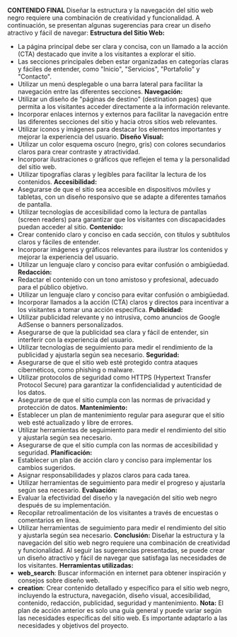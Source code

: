 **CONTENIDO FINAL**
Diseñar la estructura y la navegación del sitio web negro requiere una combinación de creatividad y funcionalidad. A continuación, se presentan algunas sugerencias para crear un diseño atractivo y fácil de navegar:
**Estructura del Sitio Web:**
*   La página principal debe ser clara y concisa, con un llamado a la acción (CTA) destacado que invite a los visitantes a explorar el sitio.
*   Las secciones principales deben estar organizadas en categorías claras y fáciles de entender, como "Inicio", "Servicios", "Portafolio" y "Contacto".
*   Utilizar un menú desplegable o una barra lateral para facilitar la navegación entre las diferentes secciones.
**Navegación:**
*   Utilizar un diseño de "páginas de destino" (destination pages) que permita a los visitantes acceder directamente a la información relevante.
*   Incorporar enlaces internos y externos para facilitar la navegación entre las diferentes secciones del sitio y hacia otros sitios web relevantes.
*   Utilizar iconos y imágenes para destacar los elementos importantes y mejorar la experiencia del usuario.
**Diseño Visual:**
*   Utilizar un color esquema oscuro (negro, gris) con colores secundarios claros para crear contraste y atractividad.
*   Incorporar ilustraciones o gráficos que reflejen el tema y la personalidad del sitio web.
*   Utilizar tipografías claras y legibles para facilitar la lectura de los contenidos.
**Accesibilidad:**
*   Asegurarse de que el sitio sea accesible en dispositivos móviles y tabletas, con un diseño responsivo que se adapte a diferentes tamaños de pantalla.
*   Utilizar tecnologías de accesibilidad como la lectura de pantallas (screen readers) para garantizar que los visitantes con discapacidades puedan acceder al sitio.
**Contenido:**
*   Crear contenido claro y conciso en cada sección, con títulos y subtítulos claros y fáciles de entender.
*   Incorporar imágenes y gráficos relevantes para ilustrar los contenidos y mejorar la experiencia del usuario.
*   Utilizar un lenguaje claro y conciso para evitar confusión o ambigüedad.
**Redacción:**
*   Redactar el contenido con un tono amistoso y profesional, adecuado para el público objetivo.
*   Utilizar un lenguaje claro y conciso para evitar confusión o ambigüedad.
*   Incorporar llamados a la acción (CTA) claros y directos para incentivar a los visitantes a tomar una acción específica.
**Publicidad:**
*   Utilizar publicidad relevante y no intrusiva, como anuncios de Google AdSense o banners personalizados.
*   Asegurarse de que la publicidad sea clara y fácil de entender, sin interferir con la experiencia del usuario.
*   Utilizar tecnologías de seguimiento para medir el rendimiento de la publicidad y ajustarla según sea necesario.
**Seguridad:**
*   Asegurarse de que el sitio web esté protegido contra ataques cibernéticos, como phishing o malware.
*   Utilizar protocolos de seguridad como HTTPS (Hypertext Transfer Protocol Secure) para garantizar la confidencialidad y autenticidad de los datos.
*   Asegurarse de que el sitio cumpla con las normas de privacidad y protección de datos.
**Mantenimiento:**
*   Establecer un plan de mantenimiento regular para asegurar que el sitio web esté actualizado y libre de errores.
*   Utilizar herramientas de seguimiento para medir el rendimiento del sitio y ajustarla según sea necesario.
*   Asegurarse de que el sitio cumpla con las normas de accesibilidad y seguridad.
**Planificación:**
*   Establecer un plan de acción claro y conciso para implementar los cambios sugeridos.
*   Asignar responsabilidades y plazos claros para cada tarea.
*   Utilizar herramientas de seguimiento para medir el progreso y ajustarla según sea necesario.
**Evaluación:**
*   Evaluar la efectividad del diseño y la navegación del sitio web negro después de su implementación.
*   Recopilar retroalimentación de los visitantes a través de encuestas o comentarios en línea.
*   Utilizar herramientas de seguimiento para medir el rendimiento del sitio y ajustarla según sea necesario.
**Conclusión:**
Diseñar la estructura y la navegación del sitio web negro requiere una combinación de creatividad y funcionalidad. Al seguir las sugerencias presentadas, se puede crear un diseño atractivo y fácil de navegar que satisfaga las necesidades de los visitantes.
**Herramientas utilizadas:**
*   **web_search**: Buscar información en internet para obtener inspiración y consejos sobre diseño web.
*   **creation**: Crear contenido detallado y específico para el sitio web negro, incluyendo la estructura, navegación, diseño visual, accesibilidad, contenido, redacción, publicidad, seguridad y mantenimiento.
**Nota:** El plan de acción anterior es solo una guía general y puede variar según las necesidades específicas del sitio web. Es importante adaptarlo a las necesidades y objetivos del proyecto.